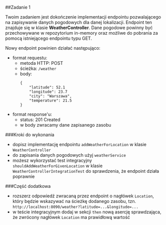 ##Zadanie 1

Twoim zadaniem jest dokończenie implementacji endpointu pozwalającego na zapisywanie danych pogodowych dla danej lokalizacji.
Endpoint ten znajduje się w klasie __WeatherController__.
Dane pogodowe powinny być przechowywane w repozytorium in-memory oraz możliwe do pobrania za pomocą istniejącego endpointu typu GET.

Nowy endpoint powinien działać następująco:
* format requestu:
  * metoda HTTP: POST
  * ścieżka: ```/weather```
  * body:
    ```
    {
        "latitude": 52.1
        "longitude": 23.7
        "city": "Warszawa",
        "temperature": 21.5
    }
    ```
* format response'u:
  * status: 201 Created
  * w body zwracamy dane zapisanego zasobu

###Kroki do wykonania
* dopisz implementację endpointu ```addWeatherForLocation``` w klasie ```WeatherController```
* do zapisania danych pogodowych użyj ```weatherService```
* możesz wykorzystać test integracyjny ```shouldAddWeatherForGivenLocation``` w klasie ```WeatherControllerIntegrationTest``` do sprawdzenia, że endpoint działa poprawnie

###Część dodatkowa
* rozszerz odpowiedź zwracaną przez endpoint o nagłówek ```Location```, który będzie wskazywać na ścieżkę dodanego zasobu, tzn. ```http://localhost:8090/weather?latitude=...&longitude=...```
* w teście integracyjnym dodaj w sekcji ```then``` nową asercję sprawdzająca, że zwrócony nagłówek ```Location``` ma prawidłową wartość